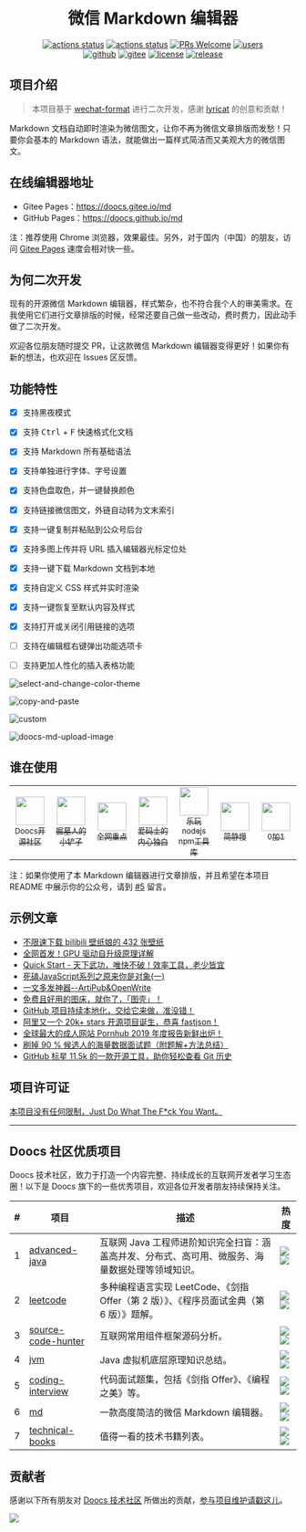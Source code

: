 <p align="center">
  <a href="https://github.com/doocs/md">
    <img src="https://imgkr.cn-bj.ufileos.com/f3accc83-b854-4e99-afb5-8a6465e1d84f.png" alt="">
  </a>
</p>
<h1 align="center">微信 Markdown 编辑器</h1>

<div align="center">

[![actions status](https://github.com/doocs/md/workflows/Sync/badge.svg)](https://github.com/doocs/md/actions) [![actions status](https://github.com/doocs/md/workflows/Build%20and%20Deploy/badge.svg)](https://github.com/doocs/md/actions) [![PRs Welcome](https://badgen.net/badge/PRs/welcome/green)](../../pulls) [![users](https://badgen.net/badge/who's/using/green)](../../issues)<br> [![github](https://badgen.net/badge/⭐/GitHub/blue)](https://github.com/doocs/md) [![gitee](https://badgen.net/badge/⭐/Gitee/blue)](https://gitee.com/doocs/md) [![license](https://badgen.net/github/license/doocs/md)](./LICENSE) [![release](https://img.shields.io/github/v/release/doocs/md.svg)](../../releases)

</div>

## 项目介绍

> 本项目基于 [wechat-format](https://github.com/lyricat/wechat-format) 进行二次开发，感谢 [lyricat](https://github.com/lyricat) 的创意和贡献！

Markdown 文档自动即时渲染为微信图文，让你不再为微信文章排版而发愁！只要你会基本的 Markdown 语法，就能做出一篇样式简洁而又美观大方的微信图文。

## 在线编辑器地址
- Gitee Pages：https://doocs.gitee.io/md
- GitHub Pages：https://doocs.github.io/md

注：推荐使用 Chrome 浏览器，效果最佳。另外，对于国内（中国）的朋友，访问 [Gitee Pages](https://doocs.gitee.io/md) 速度会相对快一些。

## 为何二次开发

现有的开源微信 Markdown 编辑器，样式繁杂，也不符合我个人的审美需求。在我使用它们进行文章排版的时候，经常还要自己做一些改动，费时费力，因此动手做了二次开发。

欢迎各位朋友随时提交 PR，让这款微信 Markdown 编辑器变得更好！如果你有新的想法，也欢迎在 Issues 区反馈。

## 功能特性

- [x] 支持黑夜模式
- [x] 支持 <kbd>Ctrl</kbd> + <kbd>F</kbd> 快速格式化文档
- [x] 支持 Markdown 所有基础语法
- [x] 支持单独进行字体、字号设置
- [x] 支持色盘取色，并一键替换颜色
- [x] 支持链接微信图文，外链自动转为文末索引
- [x] 支持一键复制并粘贴到公众号后台
- [x] 支持多图上传并将 URL 插入编辑器光标定位处
- [x] 支持一键下载 Markdown 文档到本地
- [x] 支持自定义 CSS 样式并实时渲染
- [x] 支持一键恢复至默认内容及样式
- [x] 支持打开或关闭引用链接的选项
- [ ] 支持在编辑框右键弹出功能选项卡
- [ ] 支持更加人性化的插入表格功能


![select-and-change-color-theme](https://imgkr.cn-bj.ufileos.com/32c05c23-6309-491f-bd0d-f22a62c944b4.gif)

![copy-and-paste](https://imgkr.cn-bj.ufileos.com/31f16c2f-480c-4ea3-bb89-89b6e14d18e5.gif)

![custom](https://imgkr.cn-bj.ufileos.com/bbf0a0b6-b817-4626-bf79-4e18df318681.gif)

![doocs-md-upload-image](https://imgkr.cn-bj.ufileos.com/97db3cd6-bddc-4eff-8635-472631b0a642.gif) 

## 谁在使用

<table>
    <tr>
      <td align="center" style="width: 80px;">
        <a href="https://mp.weixin.qq.com/s/RNKDCK2KoyeuMeEs6GUrow">
          <img src="https://imgkr.cn-bj.ufileos.com/29fbfc6e-b1f2-4995-982f-74f993256626.png" style="width: 50px;"><br>
          <sub>Doocs开源社区</sub>
        </a>
      </td>
      <td align="center" style="width: 80px;">
        <a href="https://mp.weixin.qq.com/s/FpGIX9viQR6Z9iSCEPH86g">
          <img src="https://imgkr.cn-bj.ufileos.com/2631fe1d-0521-4f51-abb9-5250f4dda268.jpg" style="width: 50px;"><br>
          <sub>掘墓人的小铲子</sub>
        </a>
      </td>
      <td align="center" style="width: 80px;">
        <a href="https://mp.weixin.qq.com/s/yB3ZH3jmcF_LbzuKmnR9BQ">
          <img src="https://imgkr.cn-bj.ufileos.com/4b4b10a4-1146-4056-8799-9f8c1a3e5e9e.png" style="width: 50px;"><br>
          <sub>全网重点</sub>
        </a>
      </td>
      <td align="center" style="width: 80px;">
        <a href="https://mp.weixin.qq.com/s/oc5Z2t9ykbu_Dezjnw5mfQ">
          <img src="https://imgkr.cn-bj.ufileos.com/1ddb47f6-4943-4aae-ad24-c75c22c758bf.png" style="width: 50px;"><br>
          <sub>爱码士的内心独白</sub>
        </a>
      </td>
      <td align="center" style="width: 80px;">
        <a href="https://mp.weixin.qq.com/s/SFde8OsZ8FzNGMHwpmDtrg">
          <img src="https://imgkr.cn-bj.ufileos.com/830333b7-74b2-4dbc-9384-b5cac63b1d17.jpg" style="width: 50px;"><br>
          <sub>乐玩nodejs npm工具库</sub>
        </a>
      </td>
      <td align="center" style="width: 80px;">
        <a href="https://mp.weixin.qq.com/s/7UG24ZugfI5ZnhUpo8vfvQ">
          <img src="https://imgkr.cn-bj.ufileos.com/95e553de-fd8f-4374-8a98-14809122e80e.jpg" style="width: 50px;"><br>
          <sub>简静慢</sub>
        </a>
      </td>
      <td align="center" style="width: 80px;">
        <a href="https://mp.weixin.qq.com/s/qefHCmToAdowBz2JwBn_ug">
          <img src="https://imgkr.cn-bj.ufileos.com/2fbeb8d5-d778-43e2-ada2-5ca442ce1b9a.jpg" style="width: 50px;"><br>
          <sub>0加1</sub>
        </a>
      </td>
    </tr>
</table>

注：如果你使用了本 Markdown 编辑器进行文章排版，并且希望在本项目 README 中展示你的公众号，请到 [#5](https://github.com/doocs/md/issues/5) 留言。

## 示例文章

- [不限速下载 bilibili 壁纸娘的 432 张壁纸](https://mp.weixin.qq.com/s/qefHCmToAdowBz2JwBn_ug)
- [全网首发！GPU 驱动自升级原理详解](https://mp.weixin.qq.com/s/7UG24ZugfI5ZnhUpo8vfvQ)
- [Quick Start - 天下武功，唯快不破！效率工具，老少皆宜](https://mp.weixin.qq.com/s/SFde8OsZ8FzNGMHwpmDtrg)
- [死磕JavaScript系列之原来你是对象(一)](https://mp.weixin.qq.com/s/oc5Z2t9ykbu_Dezjnw5mfQ)
- [一文多发神器--ArtiPub&OpenWrite](https://mp.weixin.qq.com/s/FpGIX9viQR6Z9iSCEPH86g)
- [免费且好用的图床，就你了，「图壳」！](https://mp.weixin.qq.com/s/0HhgHLo_tTRFZcC-CVjDbw)
- [GitHub 项目持续本地化，交给它来做，准没错！](https://mp.weixin.qq.com/s/KO4xHr4EI0YfjF0hiT3pbw)
- [阿里又一个 20k+ stars 开源项目诞生，恭喜 fastjson！](https://mp.weixin.qq.com/s/RNKDCK2KoyeuMeEs6GUrow)
- [全球最大的成人网站 Pornhub 2019 年度报告新鲜出炉！](https://mp.weixin.qq.com/s/LY5kOzof1h3I0bw7tCkV1Q)
- [刷掉 90 % 候选人的海量数据面试题（附题解+方法总结）](https://mp.weixin.qq.com/s/rjGqxUvrEqJNlo09GrT1Dw)
- [GitHub 标星 11.5k 的一款开源工具，助你轻松查看 Git 历史](https://mp.weixin.qq.com/s/PK-ikENqF13Lmqy2pcMhYQ)

## 项目许可证

[本项目没有任何限制，Just Do What The F*ck You Want。](LICENSE)

---

## Doocs 社区优质项目

Doocs 技术社区，致力于打造一个内容完整、持续成长的互联网开发者学习生态圈！以下是 Doocs 旗下的一些优秀项目，欢迎各位开发者朋友持续保持关注。

| # | 项目 | 描述 | 热度 |
|---|---|---|---|
| 1 | [advanced-java](https://github.com/doocs/advanced-java) | 互联网 Java 工程师进阶知识完全扫盲：涵盖高并发、分布式、高可用、微服务、海量数据处理等领域知识。 | ![](https://badgen.net/github/stars/doocs/advanced-java) <br>![](https://badgen.net/github/forks/doocs/advanced-java) |
| 2 | [leetcode](https://github.com/doocs/leetcode) | 多种编程语言实现 LeetCode、《剑指 Offer（第 2 版）》、《程序员面试金典（第 6 版）》题解。 | ![](https://badgen.net/github/stars/doocs/leetcode) <br>![](https://badgen.net/github/forks/doocs/leetcode) |
| 3 | [source-code-hunter](https://github.com/doocs/source-code-hunter) | 互联网常用组件框架源码分析。 | ![](https://badgen.net/github/stars/doocs/source-code-hunter) <br>![](https://badgen.net/github/forks/doocs/source-code-hunter) |
| 4 | [jvm](https://github.com/doocs/jvm) | Java 虚拟机底层原理知识总结。 | ![](https://badgen.net/github/stars/doocs/jvm) <br>![](https://badgen.net/github/forks/doocs/jvm) |
| 5 | [coding-interview](https://github.com/doocs/coding-interview) | 代码面试题集，包括《剑指 Offer》、《编程之美》等。 | ![](https://badgen.net/github/stars/doocs/coding-interview) <br>![](https://badgen.net/github/forks/doocs/coding-interview) |
| 6 | [md](https://github.com/doocs/md) | 一款高度简洁的微信 Markdown 编辑器。 | ![](https://badgen.net/github/stars/doocs/md) <br>![](https://badgen.net/github/forks/doocs/md) |
| 7 | [technical-books](https://github.com/doocs/technical-books) | 值得一看的技术书籍列表。 | ![](https://badgen.net/github/stars/doocs/technical-books) <br>![](https://badgen.net/github/forks/doocs/technical-books) |

## 贡献者

感谢以下所有朋友对 [Doocs 技术社区](https://github.com/doocs) 所做出的贡献，[参与项目维护请戳这儿](https://doocs.github.io/#/?id=how-to-join)。

<!-- ALL-CONTRIBUTORS-LIST: START - Do not remove or modify this section -->

<a href="https://opencollective.com/doocs/contributors.svg?width=890&button=true"><img src="https://opencollective.com/doocs/contributors.svg?width=890&button=false" /></a>

<!-- ALL-CONTRIBUTORS-LIST: END -->

